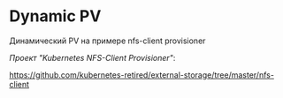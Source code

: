 # Dynamic PV

Динамический PV на примере nfs-client provisioner

_Проект "Kubernetes NFS-Client Provisioner"_:

https://github.com/kubernetes-retired/external-storage/tree/master/nfs-client


